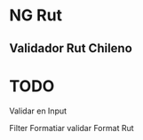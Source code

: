 # NG Rut
## Validador Rut Chileno

# TODO
   Validar en Input
   
   Filter
        Formatiar
        validar
   Format Rut
        
